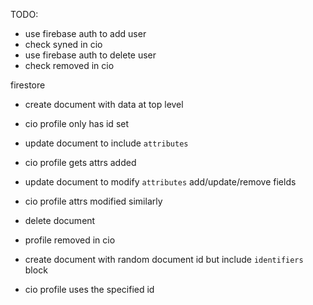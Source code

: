 TODO:

- use firebase auth to add user
- check syned in cio
- use firebase auth to delete user
- check removed in cio


firestore

- create document with data at top level
- cio profile only has id set
- update document to include `attributes`
- cio profile gets attrs added
- update document to modify `attributes` add/update/remove fields
- cio profile attrs modified similarly
- delete document
- profile removed in cio


- create document with random document id but include `identifiers` block
- cio profile uses the specified id

